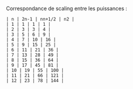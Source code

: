 Correspondance de scaling entre les puissances :
```
| n | 2n-1 | nn+1/2 | n2 |
| 1 | 1 | 1 | 1 |
| 2 | 3 | 3 | 4 |
| 3 | 5 | 6 | 9 |
| 4 | 7 | 10 | 16 |
| 5 | 9 | 15 | 25 |
| 6 | 11 | 21 | 36 |
| 7 | 13 | 28 | 49 |
| 8 | 15 | 36 | 64 |
| 9 | 17 | 45 | 81 |
| 10 | 19 | 55 | 100 |
| 11 | 21 | 66 | 121 |
| 12 | 23 | 78 | 144 |
```
